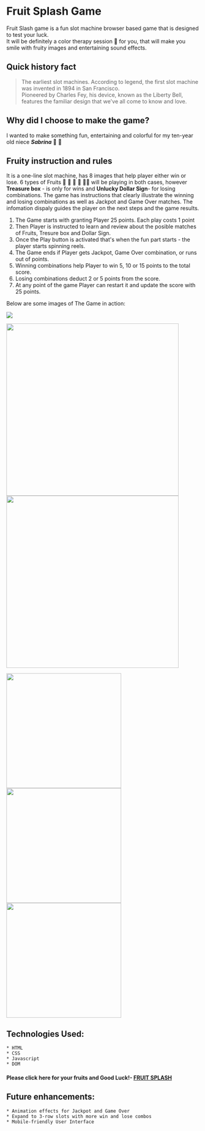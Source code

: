 # Fruit Splash Game  

Fruit Slash game is a fun slot machine browser based game that is designed to test your luck.  
It will be definitely a color therapy session :rainbow: for you, that will make you smile with fruity images and entertaining sound effects.

## Quick history fact  
>
>The earliest slot machines. According to legend, the first slot machine was invented in 1894 in San Francisco.  
Pioneered by Charles Fey, his device, known as the Liberty Bell, features the familiar design that we've all come to know and love.

## Why did I choose to make the game?  

I wanted to make something fun, entertaining and colorful for my ten-year old niece **_Sabrina_** :princess: :gift_heart:  

## Fruity instruction and rules
>
It is a one-line slot machine, has 8 images that help player either win or lose. 6 types of Fruits :strawberry: :pineapple: :lemon: :watermelon: :tangerine::pear: will be playing in both cases, however **Treasure box** - is only for wins and **Unlucky Dollar Sign**- for losing combinations.
The game has instructions that clearly illustrate the winning and losing combinations as well as Jackpot and Game Over matches.
The infomation dispaly guides the player on the next steps and the game results.
  1. The Game starts with granting Player 25 points. Each play costs 1 point
  2. Then Player is instructed to learn and review about the posible matches of Fruits, Tresure box and Dollar Sign.
  3. Once the Play button is activated that's when the fun part starts - the player starts spinning reels.
  4. The Game ends if Player gets Jackpot, Game Over combination, or runs out of points.
  5. Winning combinations help Player to win 5, 10 or 15 points to the total score.
  6. Losing combinations deduct 2 or 5 points from the score.
  7. At any point of the game Player can restart it and update the score with 25 points.
  
  Below are some images of The Game in action:  
  
  ![](https://i.imgur.com/PyEHp9V.png)

  <img src="https://i.imgur.com/WARh7Ns.png" width="450" height="450"> <img src="https://i.imgur.com/mcFAIjF.png" width="450" height="450">
  
<img src="https://i.imgur.com/akJjBCx.png" width="300" height="300"> <img src="https://i.imgur.com/jFlJDFB.png" width="300" height="300"> <img src="https://i.imgur.com/3m5PrZD.png" width="300" height="300">
 
  
  ## Technologies Used:
    * HTML
    * CSS
    * Javascript
    * DOM
    
  #### Please click here for your fruits and Good Luck!- [FRUIT SPLASH](https://svitlanakarahayeva.github.io/Fruit-Splash-Game/)
  
  ## Future enhancements:
    * Animation effects for Jackpot and Game Over 
    * Expand to 3-row slots with more win and lose combos
    * Mobile-friendly User Interface
  
